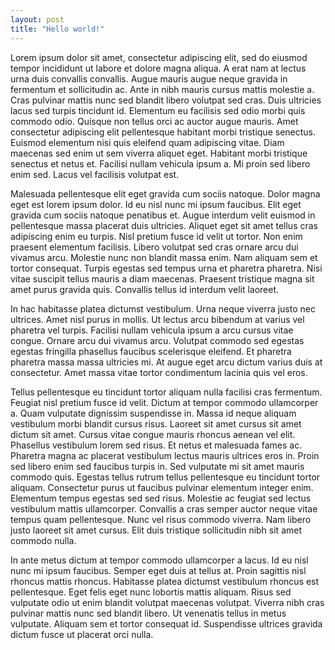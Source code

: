 ```yaml
---
layout: post
title: "Hello world!"
---
```


Lorem ipsum dolor sit amet, consectetur adipiscing elit, sed do eiusmod tempor
incididunt ut labore et dolore magna aliqua. A erat nam at lectus urna duis
convallis convallis. Augue mauris augue neque gravida in fermentum et
sollicitudin ac. Ante in nibh mauris cursus mattis molestie a. Cras pulvinar
mattis nunc sed blandit libero volutpat sed cras. Duis ultricies lacus sed
turpis tincidunt id. Elementum eu facilisis sed odio morbi quis commodo odio.
Quisque non tellus orci ac auctor augue mauris. Amet consectetur adipiscing
elit pellentesque habitant morbi tristique senectus. Euismod elementum nisi
quis eleifend quam adipiscing vitae. Diam maecenas sed enim ut sem viverra
aliquet eget. Habitant morbi tristique senectus et netus et. Facilisi nullam
vehicula ipsum a. Mi proin sed libero enim sed. Lacus vel facilisis volutpat
est.

Malesuada pellentesque elit eget gravida cum sociis natoque. Dolor magna eget
est lorem ipsum dolor. Id eu nisl nunc mi ipsum faucibus. Elit eget gravida cum
sociis natoque penatibus et. Augue interdum velit euismod in pellentesque massa
placerat duis ultricies. Aliquet eget sit amet tellus cras adipiscing enim eu
turpis. Nisl pretium fusce id velit ut tortor. Non enim praesent elementum
facilisis. Libero volutpat sed cras ornare arcu dui vivamus arcu. Molestie nunc
non blandit massa enim. Nam aliquam sem et tortor consequat. Turpis egestas sed
tempus urna et pharetra pharetra. Nisi vitae suscipit tellus mauris a diam
maecenas. Praesent tristique magna sit amet purus gravida quis. Convallis
tellus id interdum velit laoreet.

In hac habitasse platea dictumst vestibulum. Urna neque viverra justo nec
ultrices. Amet nisl purus in mollis. Ut lectus arcu bibendum at varius vel
pharetra vel turpis. Facilisi nullam vehicula ipsum a arcu cursus vitae congue.
Ornare arcu dui vivamus arcu. Volutpat commodo sed egestas egestas fringilla
phasellus faucibus scelerisque eleifend. Et pharetra pharetra massa massa
ultricies mi. At augue eget arcu dictum varius duis at consectetur. Amet massa
vitae tortor condimentum lacinia quis vel eros.

Tellus pellentesque eu tincidunt tortor aliquam nulla facilisi cras fermentum.
Feugiat nisl pretium fusce id velit. Dictum at tempor commodo ullamcorper a.
Quam vulputate dignissim suspendisse in. Massa id neque aliquam vestibulum
morbi blandit cursus risus. Laoreet sit amet cursus sit amet dictum sit amet.
Cursus vitae congue mauris rhoncus aenean vel elit. Phasellus vestibulum lorem
sed risus. Et netus et malesuada fames ac. Pharetra magna ac placerat
vestibulum lectus mauris ultrices eros in. Proin sed libero enim sed faucibus
turpis in. Sed vulputate mi sit amet mauris commodo quis. Egestas tellus rutrum
tellus pellentesque eu tincidunt tortor aliquam. Consectetur purus ut faucibus
pulvinar elementum integer enim. Elementum tempus egestas sed sed risus.
Molestie ac feugiat sed lectus vestibulum mattis ullamcorper. Convallis a cras
semper auctor neque vitae tempus quam pellentesque. Nunc vel risus commodo
viverra. Nam libero justo laoreet sit amet cursus. Elit duis tristique
sollicitudin nibh sit amet commodo nulla.

In ante metus dictum at tempor commodo ullamcorper a lacus. Id eu nisl nunc mi
ipsum faucibus. Semper eget duis at tellus at. Proin sagittis nisl rhoncus
mattis rhoncus. Habitasse platea dictumst vestibulum rhoncus est pellentesque.
Eget felis eget nunc lobortis mattis aliquam. Risus sed vulputate odio ut enim
blandit volutpat maecenas volutpat. Viverra nibh cras pulvinar mattis nunc sed
blandit libero. Ut venenatis tellus in metus vulputate. Aliquam sem et tortor
consequat id. Suspendisse ultrices gravida dictum fusce ut placerat orci nulla.
